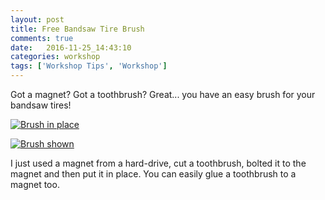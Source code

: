```yaml
---
layout: post
title: Free Bandsaw Tire Brush
comments: true
date:   2016-11-25_14:43:10 
categories: workshop
tags: ['Workshop Tips', 'Workshop']
---
```


Got a magnet? Got a toothbrush? Great... you have an easy brush for your bandsaw tires!

[![Brush in place](/assets/ShopTricks/Thumbnails/BrushInstalled.jpg)](/assets/ShopTricks/BrushInstalled.jpg)

[![Brush shown](/assets/ShopTricks/Thumbnails/BrushMain.jpg)](/assets/ShopTricks/BrushMain.jpg)

I just used a magnet from a hard-drive, cut a toothbrush, bolted it to the magnet and then put it in place. You can easily glue a toothbrush to a magnet too. 
